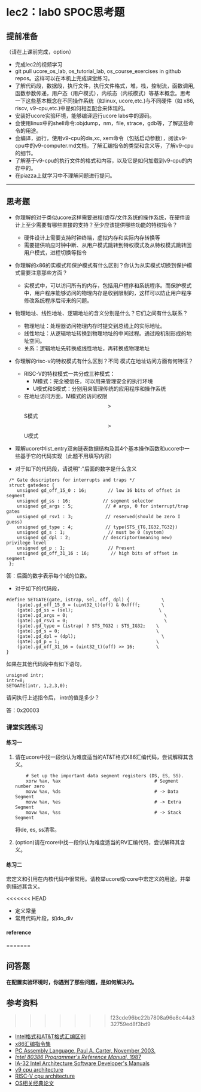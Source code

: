 # lec2：lab0 SPOC思考题

## **提前准备**
（请在上课前完成，option）

- 完成lec2的视频学习
- git pull ucore_os_lab, os_tutorial_lab, os_course_exercises  in github repos。这样可以在本机上完成课堂练习。
- 了解代码段，数据段，执行文件，执行文件格式，堆，栈，控制流，函数调用,函数参数传递，用户态（用户模式），内核态（内核模式）等基本概念。思考一下这些基本概念在不同操作系统（如linux, ucore,etc.)与不同硬件（如 x86, riscv, v9-cpu,etc.)中是如何相互配合来体现的。
- 安装好ucore实验环境，能够编译运行ucore labs中的源码。
- 会使用linux中的shell命令:objdump，nm，file, strace，gdb等，了解这些命令的用途。
- 会编译，运行，使用v9-cpu的dis,xc, xem命令（包括启动参数），阅读v9-cpu中的v9\-computer.md文档，了解汇编指令的类型和含义等，了解v9-cpu的细节。
- 了解基于v9-cpu的执行文件的格式和内容，以及它是如何加载到v9-cpu的内存中的。
- 在piazza上就学习中不理解问题进行提问。

---

## 思考题

- 你理解的对于类似ucore这样需要进程/虚存/文件系统的操作系统，在硬件设计上至少需要有哪些直接的支持？至少应该提供哪些功能的特权指令？
  - 硬件设计上需要支持时钟终端，虚拟内存和实际内存转换等
  - 需要提供响应时钟中断、从用户模式跳转到特权模式及从特权模式跳转回用户模式，进程切换等指令

- 你理解的x86的实模式和保护模式有什么区别？你认为从实模式切换到保护模式需要注意那些方面？
  - 实模式中，可以访问所有的内存，包括用户程序和系统程序。而保护模式中，用户程序能够访问的物理内存是收到限制的，这样可以防止用户程序修改系统程序后带来的问题。
- 物理地址、线性地址、逻辑地址的含义分别是什么？它们之间有什么联系？
  - 物理地址：处理器访问物理内存时提交到总线上的实际地址。
  - 线性地址：从逻辑地址转换到物理地址的中间过程。通过段机制形成的地址空间。
  - 关系：逻辑地址先转换成线性地址，再转换成物理地址

- 你理解的risc-v的特权模式有什么区别？不同 模式在地址访问方面有何特征？
  - RISC-V的特权模式一共分成三种模式：
    - M模式：完全被信任，可以用来管理安全的执行环境
    - U模式和S模式：分别用来管理传统的应用程序和操作系统
  - 在地址访问方面，M模式的访问权限$$>$$S模式$$>$$U模式
- 理解ucore中list_entry双向链表数据结构及其4个基本操作函数和ucore中一些基于它的代码实现（此题不用填写内容）
- 对于如下的代码段，请说明":"后面的数字是什么含义
```
 /* Gate descriptors for interrupts and traps */
 struct gatedesc {
    unsigned gd_off_15_0 : 16;        // low 16 bits of offset in segment
    unsigned gd_ss : 16;            // segment selector
    unsigned gd_args : 5;            // # args, 0 for interrupt/trap gates
    unsigned gd_rsv1 : 3;            // reserved(should be zero I guess)
    unsigned gd_type : 4;            // type(STS_{TG,IG32,TG32})
    unsigned gd_s : 1;                // must be 0 (system)
    unsigned gd_dpl : 2;            // descriptor(meaning new) privilege level
    unsigned gd_p : 1;                // Present
    unsigned gd_off_31_16 : 16;        // high bits of offset in segment
 };
```

答：后面的数字表示每个域的位数。

- 对于如下的代码段，

```
#define SETGATE(gate, istrap, sel, off, dpl) {            \
    (gate).gd_off_15_0 = (uint32_t)(off) & 0xffff;        \
    (gate).gd_ss = (sel);                                \
    (gate).gd_args = 0;                                    \
    (gate).gd_rsv1 = 0;                                    \
    (gate).gd_type = (istrap) ? STS_TG32 : STS_IG32;    \
    (gate).gd_s = 0;                                    \
    (gate).gd_dpl = (dpl);                                \
    (gate).gd_p = 1;                                    \
    (gate).gd_off_31_16 = (uint32_t)(off) >> 16;        \
}
```
如果在其他代码段中有如下语句，
```
unsigned intr;
intr=8;
SETGATE(intr, 1,2,3,0);
```
请问执行上述指令后， intr的值是多少？

答：0x20003

### 课堂实践练习

#### 练习一

1. 请在ucore中找一段你认为难度适当的AT&T格式X86汇编代码，尝试解释其含义。

   ```assembly
       # Set up the important data segment registers (DS, ES, SS).
       xorw %ax, %ax                                   # Segment number zero
       movw %ax, %ds                                   # -> Data Segment
       movw %ax, %es                                   # -> Extra Segment
       movw %ax, %ss                                   # -> Stack Segment
   ```

   将de, es, ss清零。

2. (option)请在rcore中找一段你认为难度适当的RV汇编代码，尝试解释其含义。

#### 练习二

宏定义和引用在内核代码中很常用。请枚举ucore或rcore中宏定义的用途，并举例描述其含义。

<<<<<<< HEAD
* 定义常量
* 常用代码片段，如do_div

#### reference
=======

## 问答题

#### 在配置实验环境时，你遇到了那些问题，是如何解决的。

## 参考资料
>>>>>>> f23cde96bc22b7808a96e8c44a332759ed8f3bd9
 - [Intel格式和AT&T格式汇编区别](http://www.cnblogs.com/hdk1993/p/4820353.html)
 - [x86汇编指令集  ](http://hiyyp1234.blog.163.com/blog/static/67786373200981811422948/)
 - [PC Assembly Language, Paul A. Carter, November 2003.](https://pdos.csail.mit.edu/6.828/2016/readings/pcasm-book.pdf)
 - [*Intel 80386 Programmer's Reference Manual*, 1987](https://pdos.csail.mit.edu/6.828/2016/readings/i386/toc.htm)
 - [IA-32 Intel Architecture Software Developer's Manuals](http://www.intel.com/content/www/us/en/processors/architectures-software-developer-manuals.html)
 - [v9 cpu architecture](https://github.com/chyyuu/os_tutorial_lab/blob/master/v9_computer/docs/v9_computer.md)
 - [RISC-V cpu architecture](http://www.riscvbook.com/chinese/)
 - [OS相关经典论文](https://github.com/chyyuu/aos_course_info/blob/master/readinglist.md)
